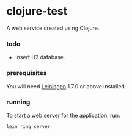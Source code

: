 # clojure-test

A web service created using Clojure.

### todo

* Insert H2 database.

### prerequisites

You will need [Leiningen][1] 1.7.0 or above installed.

[1]: https://github.com/technomancy/leiningen

### running

To start a web server for the application, run:

    lein ring server
